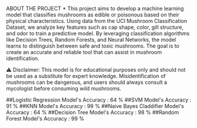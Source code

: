 ABOUT THE PROJECT *
This project aims to develop a machine learning model that classifies mushrooms as edible or poisonous based on their physical characteristics. Using data from the UCI Mushroom Classification Dataset, we analyze key features such as cap shape, color, gill structure, and odor to train a predictive model.
By leveraging classification algorithms like Decision Trees, Random Forests, and Neural Networks, the model learns to distinguish between safe and toxic mushrooms. The goal is to create an accurate and reliable tool that can assist in mushroom identification.

⚠️ Disclaimer: This model is for educational purposes only and should not be used as a substitute for expert knowledge. Misidentification of mushrooms can be dangerous, and users should always consult a mycologist before consuming wild mushrooms.


##Logistic Regression Model's Accuracy  : 64 %
##SVM Model's Accuracy  : 91 %
##KNN Model's Accuracy  : 99 %
##Naive Bayes Claddifier Model's Accuracy  : 64 %
##Decision Tree Model's Accuracy  : 98 %
##Random Forest Model's Accuracy  : 99 %
